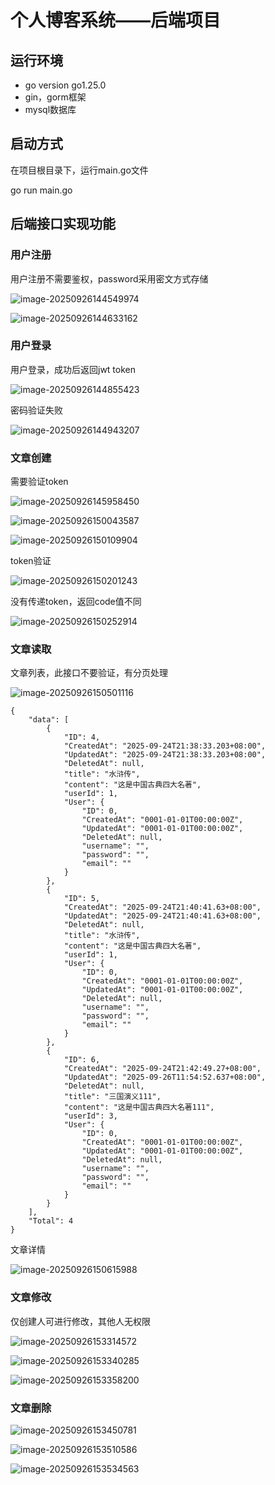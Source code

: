 # **个人博客系统——后端项目**



## 运行环境

- go version go1.25.0
- gin，gorm框架
- mysql数据库



## 启动方式

在项目根目录下，运行main.go文件

go run main.go



## 后端接口实现功能

### 用户注册

用户注册不需要鉴权，password采用密文方式存储

![image-20250926144549974](README.assets/image-20250926144549974.png)

![image-20250926144633162](README.assets/image-20250926144633162.png)

### 用户登录

用户登录，成功后返回jwt token

![image-20250926144855423](README.assets/image-20250926144855423.png)

密码验证失败

![image-20250926144943207](README.assets/image-20250926144943207.png)

### 文章创建

需要验证token

![image-20250926145958450](README.assets/image-20250926145958450.png)

![image-20250926150043587](README.assets/image-20250926150043587.png)

![image-20250926150109904](README.assets/image-20250926150109904.png)

token验证

![image-20250926150201243](README.assets/image-20250926150201243.png)

没有传递token，返回code值不同

![image-20250926150252914](README.assets/image-20250926150252914.png)

### 文章读取

文章列表，此接口不要验证，有分页处理

![image-20250926150501116](README.assets/image-20250926150501116.png)

```
{
    "data": [
        {
            "ID": 4,
            "CreatedAt": "2025-09-24T21:38:33.203+08:00",
            "UpdatedAt": "2025-09-24T21:38:33.203+08:00",
            "DeletedAt": null,
            "title": "水浒传",
            "content": "这是中国古典四大名著",
            "userId": 1,
            "User": {
                "ID": 0,
                "CreatedAt": "0001-01-01T00:00:00Z",
                "UpdatedAt": "0001-01-01T00:00:00Z",
                "DeletedAt": null,
                "username": "",
                "password": "",
                "email": ""
            }
        },
        {
            "ID": 5,
            "CreatedAt": "2025-09-24T21:40:41.63+08:00",
            "UpdatedAt": "2025-09-24T21:40:41.63+08:00",
            "DeletedAt": null,
            "title": "水浒传",
            "content": "这是中国古典四大名著",
            "userId": 1,
            "User": {
                "ID": 0,
                "CreatedAt": "0001-01-01T00:00:00Z",
                "UpdatedAt": "0001-01-01T00:00:00Z",
                "DeletedAt": null,
                "username": "",
                "password": "",
                "email": ""
            }
        },
        {
            "ID": 6,
            "CreatedAt": "2025-09-24T21:42:49.27+08:00",
            "UpdatedAt": "2025-09-26T11:54:52.637+08:00",
            "DeletedAt": null,
            "title": "三国演义111",
            "content": "这是中国古典四大名著111",
            "userId": 3,
            "User": {
                "ID": 0,
                "CreatedAt": "0001-01-01T00:00:00Z",
                "UpdatedAt": "0001-01-01T00:00:00Z",
                "DeletedAt": null,
                "username": "",
                "password": "",
                "email": ""
            }
        }
    ],
    "Total": 4
}
```

文章详情

![image-20250926150615988](README.assets/image-20250926150615988.png)

### 文章修改

仅创建人可进行修改，其他人无权限

![image-20250926153314572](README.assets/image-20250926153314572.png)

![image-20250926153340285](README.assets/image-20250926153340285.png)

![image-20250926153358200](README.assets/image-20250926153358200.png)



### 文章删除

![image-20250926153450781](README.assets/image-20250926153450781.png)

![image-20250926153510586](README.assets/image-20250926153510586.png)

![image-20250926153534563](README.assets/image-20250926153534563.png)